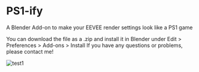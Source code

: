 # PS1-ify
A Blender Add-on to make your EEVEE render settings look like a PS1 game

You can download the file as a .zip and install it in Blender under Edit > Preferences > Add-ons > Install
If you have any questions or problems, please contact me!

![test1](https://user-images.githubusercontent.com/74158247/225123948-2e03f8bd-ffa5-4949-89bd-7397cb4f4b7c.png)
